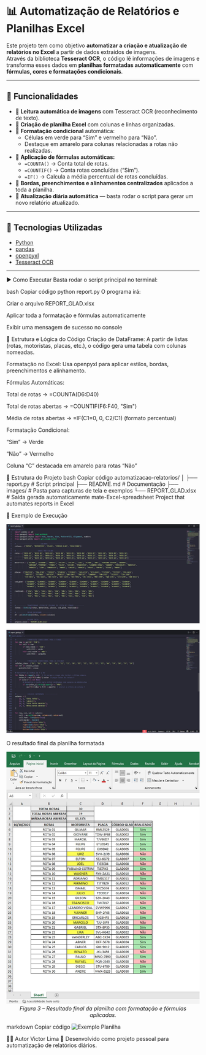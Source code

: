 #  📊 Automatização de Relatórios e Planilhas Excel

Este projeto tem como objetivo **automatizar a criação e atualização de relatórios no Excel** a partir de dados extraídos de imagens.  
Através da biblioteca **Tesseract OCR**, o código lê informações de imagens e transforma esses dados em **planilhas formatadas automaticamente** com **fórmulas, cores e formatações condicionais**.

---

## 🚀 Funcionalidades

- 🧠 **Leitura automática de imagens** com Tesseract OCR (reconhecimento de texto).  
- 📑 **Criação de planilha Excel** com colunas e linhas organizadas.  
- 🎨 **Formatação condicional** automática:
  - Células em verde para “Sim” e vermelho para “Não”.
  - Destaque em amarelo para colunas relacionadas a rotas não realizadas.
- 🧾 **Aplicação de fórmulas automáticas:**
  - `=COUNTA()` → Conta total de rotas.  
  - `=COUNTIF()` → Conta rotas concluídas (“Sim”).  
  - `=IF()` → Calcula a média percentual de rotas concluídas.  
- 🧱 **Bordas, preenchimentos e alinhamentos centralizados** aplicados a toda a planilha.  
- 🔄 **Atualização diária automática** — basta rodar o script para gerar um novo relatório atualizado.

---

## 🧰 Tecnologias Utilizadas

- [Python](https://www.python.org/)
- [pandas](https://pandas.pydata.org/)
- [openpyxl](https://openpyxl.readthedocs.io/)
- [Tesseract OCR](https://github.com/tesseract-ocr/tesseract)

---


▶️ Como Executar
Basta rodar o script principal no terminal:

bash
Copiar código
python report.py
O programa irá:

Criar o arquivo REPORT_GLAD.xlsx

Aplicar toda a formatação e fórmulas automaticamente

Exibir uma mensagem de sucesso no console

🧮 Estrutura e Lógica do Código
Criação de DataFrame:
A partir de listas (rotas, motoristas, placas, etc.), o código gera uma tabela com colunas nomeadas.

Formatação no Excel:
Usa openpyxl para aplicar estilos, bordas, preenchimentos e alinhamento.

Fórmulas Automáticas:

Total de rotas → =COUNTA(D6:D40)

Total de rotas abertas → =COUNTIF(F6:F40, "Sim")

Média de rotas abertas → =IF(C1=0, 0, C2/C1) (formato percentual)

Formatação Condicional:

“Sim” → Verde

“Não” → Vermelho

Coluna “C” destacada em amarelo para rotas “Não”


🧱 Estrutura do Projeto
bash
Copiar código
automatizacao-relatorios/
│
├── report.py              # Script principal
├── README.md              # Documentação
├── images/                # Pasta para capturas de tela e exemplos
└── REPORT_GLAD.xlsx       # Saída gerada automaticamente
mate-Excel-spreadsheet
Project that automates reports in Excel

📸 Exemplo de Execução

<p align="center">
  <img src="REPORT/72f254f1-784a-4ec1-90f0-7ab86c49e4cc.jpg" alt="Exemplo de planilha gerada" width="600">
</p>

<p align="center">
  <img src="REPORT/6efab8dd-a8c0-40ed-afe6-a746b8a2094f.jpg" alt="Segunda imagem de exemplo" width="600">
</p>


O resultado final da planilha formatada

<p align="center">
  <img src="REPORT/33e6c18d-6b7d-4c65-bbff-fe140a94581d.jpg" alt="Imagem de exemplo 3" width="600"><br>
  <em>Figura 3 – Resultado final da planilha com formatação e fórmulas aplicadas.</em>
</p>




markdown
Copiar código
![Exemplo Planilha](images/exemplo_planilha.png)


🧑‍💻 Autor
Victor Lima
💼 Desenvolvido como projeto pessoal para automatização de relatórios diários.



